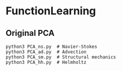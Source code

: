 # FunctionLearning
## Original PCA

```
python3 PCA_ns.py  # Navier-Stokes
python3 PCA_ad.py  # Advection
python3 PCA_sm.py  # Structural mechanics
python3 PCA_hh.py  # Helmholtz
```
